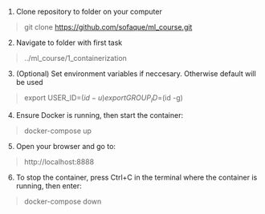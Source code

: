 1. Clone repository to folder on your computer
> git clone https://github.com/sofaque/ml_course.git
2. Navigate to folder with first task
> ../ml_course/1_containerization
3. (Optional) Set environment variables if neccesary. Otherwise default will be used
> export USER_ID=$(id -u)
> export GROUP_ID=$(id -g)
4. Ensure Docker is running, then start the container:
> docker-compose up
5. Open your browser and go to:
> http://localhost:8888
6. To stop the container, press Ctrl+C in the terminal where the container is running, then enter:
> docker-compose down






